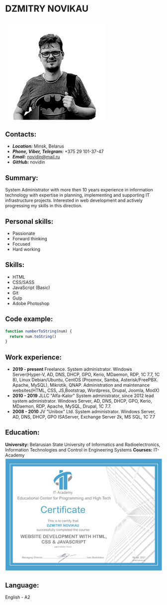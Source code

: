 # DZMITRY NOVIKAU
![Avatar](./avatar.png "Avatar")
---
##  Contacts:
- ***Location:*** Minsk, Belarus
- ***Phone, Viber, Telegram:*** +375 29 101-37-47
- ***Email:*** novidin@mail.ru
- ***GitHub:*** novidin

## Summary:
System Administrator with more then 10 years experience in information technology with expertise in planning, implementing and supporting IT infrastructure projects. Interested in web development and actively progressing my skills in this direction.

## Personal skills:
- Passionate
- Forward thinking
- Focused
- Hard working

## Skills:
- HTML
- CSS/SASS
- JavaScript (Basic)
- Git
- Gulp
- Adobe Photoshop

## Code example:
```JavaScript
function numberToString(num) {
  return num.toString()
}  
```

## Work experience:
- **2019 - present** Freelance. System administrator. Windows Server(Hyper-V, AD, DNS, DHCP, GPO, Kerio, MDaemon, RDP, 1C 7.7, 1C 8), Linux Debian/Ubuntu, CentOS (Proxmox, Samba, Asterisk/FreePBX. Apache, MySQL), Mikrotik, QNAP. Administration and maintenance websites(HTML, CSS, JS,Bootstrap, Wordpress, Drupal, Joomla, ModX)
- **2010 - 2019** JLLC "Alfa-Kalor" System administrator, since 2012 lead system administrator. Windows Server, AD, DNS, DHCP, GPO, Kerio, MDaemon, RDP, Apache, MySQL, Drupal, 1C 7.7.
- **2008 - 2010** JV "Unibox" Ltd. System administrator. Windows Server, AD, DNS, DHCP, GPO ISAServer, Exchange Server 2k, MS SQL, 1C 7.7
  

## Education:
**University:** Belarusian State University of Informatics and Radioelectronics, Information Technologies and Control in Engineering Systems
**Courses:** IT-Academy
![Certificate IT-Academy](./IT-Academy_Cert.jpg "Certificate IT-Academy")

## Language:
English - A2